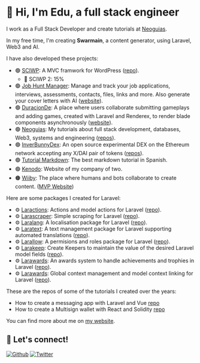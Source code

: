 # 👋 Hi, I'm Edu, a full stack engineer

I work as a Full Stack Developer and create tutorials at [Neoguias](https://www.neoguias.com/).

In my free time, I'm creating **Swarmain**, a content generator, using Laravel, Web3 and AI.

I have also developed these projects:

- 🟢 [SCIWP](https://sciwp.com/): A MVC framwork for WordPress ([repo](https://github.com/sciwp)).
  - 🔨 SCIWP 2: 15%
- 🟢 [Job Hunt Manager](https://jobhuntmanager.com/): Manage and track your job applications, interviews, assessments, contacts, files, links and more. Also generate your cover letters with AI ([website](https://jobhuntmanager.com/)).
- 🟢 [DuracionDe](https://duracionde.com/): A place where users collaborate submitting gameplays and adding games, created with Laravel and Renderex, to render blade components asynchronously ([website](https://duracionde.com/)).
- 🟢 [Neoguias](https://www.neoguias.com/): My tutorials about full stack development, databases, Web3, systems and engineering ([repos](https://github.com/neoguias)).
- 🟢 [InverBunnyDex](https://github.com/edulazaro/inverbunny-exchange ): An open source experimental DEX on the Ethereum network accepting any X/DAI pair of tokens ([repos](https://github.com/edulazaro/inverbunny-exchange )).
- 🟢 [Tutorial Markdown](https://tutorialmarkdown.com/): The best markdown tutorial in Spanish.
- 🟢 [Kenodo](https://kenodo.com/): Website of my company of two.
- 🟠 [Wiiby](https://wiiby.com/): The place where humans and bots collaborate to create content. ([MVP Website](https://wiiby.com/))

Here are some packages I created for Laravel:

- ⚙️ [Laractions](https://packagist.org/packages/edulazaro/laractions): Actions and model actions for Laravel ([repo](https://github.com/edulazaro/laractions)).
- ⚙️ [Larascraper](https://packagist.org/packages/edulazaro/larascraper): Simple scraping for Laravel ([repo](https://github.com/edulazaro/larascraper)).
- ⚙️ [Laralang](https://packagist.org/packages/edulazaro/laralang): A localisation package for Laravel ([repo](https://github.com/edulazaro/laralang)).
- ⚙️ [Laratext](https://packagist.org/packages/edulazaro/laratext): A text management package for Laravel supporting automated translations ([repo](https://github.com/edulazaro/laratext)).
- ⚙️ [Larallow](https://packagist.org/packages/edulazaro/larallow): A permisions and roles package for Laravel ([repo](https://github.com/edulazaro/larallow)).
- ⚙️ [Larakeep](https://packagist.org/packages/edulazaro/larakeep): Create Keepers to maintain the value of the desired Laravel model fields ([repo](https://github.com/edulazaro/larakeep)).
- ⚙️ [Larawards](https://packagist.org/packages/edulazaro/larawards): An awards system to handle achievements and trophies in Laravel ([repo](https://github.com/edulazaro/larawards)).
- ⚙️ [Larawards](https://packagist.org/packages/edulazaro/laracontext): Global context management and model context linking for Laravel ([repo](https://github.com/edulazaro/laracontext)).

These are the repos of some of the tutorials I created over the years:

- How to create a messaging app with Laravel and Vue [repo](https://github.com/neoguias/tutorial-mensajeria-laravel-vue)
- How to create a Multisign wallet with React and Solidity [repo](https://github.com/neoguias/tutorial-wallet-multifirma)


You can find more about me on [my website](https://edulazaro.com).

## 🔗 Let's connect!

<a href="https://github.com/edulazaro" target="_blank"><img alt="Github" src="https://img.shields.io/badge/GitHub-%2312100E.svg?&style=for-the-badge&logo=Github&logoColor=white" /></a>
<a href="https://twitter.com/neeonez" target="_blank"><img alt="Twitter" src="https://img.shields.io/badge/twitter-%231DA1F2.svg?&style=for-the-badge&logo=twitter&logoColor=white" /></a>
